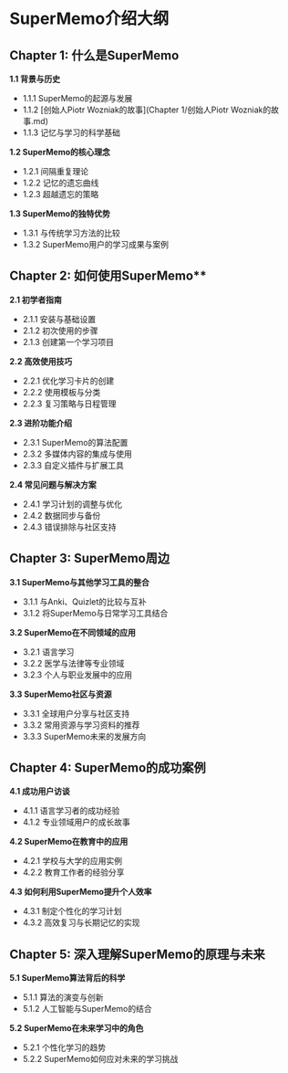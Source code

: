 # SuperMemo介绍大纲
##  Chapter 1: 什么是SuperMemo
 **1.1 背景与历史**
   - 1.1.1 SuperMemo的起源与发展
   - 1.1.2 [创始人Piotr Wozniak的故事](Chapter 1/创始人Piotr Wozniak的故事.md)
   - 1.1.3 记忆与学习的科学基础

 **1.2 SuperMemo的核心理念**
   - 1.2.1 间隔重复理论
   - 1.2.2 记忆的遗忘曲线
   - 1.2.3 超越遗忘的策略

 **1.3 SuperMemo的独特优势**
   - 1.3.1 与传统学习方法的比较
   - 1.3.2 SuperMemo用户的学习成果与案例

## Chapter 2: 如何使用SuperMemo**
 **2.1 初学者指南**
   - 2.1.1 安装与基础设置
   - 2.1.2 初次使用的步骤
   - 2.1.3 创建第一个学习项目

 **2.2 高效使用技巧**
   - 2.2.1 优化学习卡片的创建
   - 2.2.2 使用模板与分类
   - 2.2.3 复习策略与日程管理

**2.3 进阶功能介绍**
   - 2.3.1 SuperMemo的算法配置
   - 2.3.2 多媒体内容的集成与使用
   - 2.3.3 自定义插件与扩展工具

 **2.4 常见问题与解决方案**
   - 2.4.1 学习计划的调整与优化
   - 2.4.2 数据同步与备份
   - 2.4.3 错误排除与社区支持

## **Chapter 3: SuperMemo周边**
 **3.1 SuperMemo与其他学习工具的整合**
   - 3.1.1 与Anki、Quizlet的比较与互补
   - 3.1.2 将SuperMemo与日常学习工具结合

**3.2 SuperMemo在不同领域的应用**
   - 3.2.1 语言学习
   - 3.2.2 医学与法律等专业领域
   - 3.2.3 个人与职业发展中的应用

**3.3 SuperMemo社区与资源**
   - 3.3.1 全球用户分享与社区支持
   - 3.3.2 常用资源与学习资料的推荐
   - 3.3.3 SuperMemo未来的发展方向

## **Chapter 4: SuperMemo的成功案例**
 **4.1 成功用户访谈**
   - 4.1.1 语言学习者的成功经验
   - 4.1.2 专业领域用户的成长故事

**4.2 SuperMemo在教育中的应用**
   - 4.2.1 学校与大学的应用实例
   - 4.2.2 教育工作者的经验分享

**4.3 如何利用SuperMemo提升个人效率**
   - 4.3.1 制定个性化的学习计划
   - 4.3.2 高效复习与长期记忆的实现

## **Chapter 5: 深入理解SuperMemo的原理与未来**
**5.1 SuperMemo算法背后的科学**
   - 5.1.1 算法的演变与创新
   - 5.1.2 人工智能与SuperMemo的结合

 **5.2 SuperMemo在未来学习中的角色**
   - 5.2.1 个性化学习的趋势
   - 5.2.2 SuperMemo如何应对未来的学习挑战
